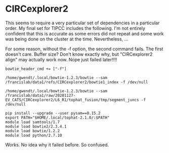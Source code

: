 
#	CIRCexplorer2


This seems to require a very particular set of dependencies in a particular order.
My final set for TIPCC includes the following.
I'm not entirely confident that this is accurate as some errors did not repeat and some work was being done on the cluster at the time.
Nevertheless, ...




For some reason, without the -f option, the second command fails. The first doesn't care. Buffer size?
Don't know exactly why, but "CIRCexplorer2 align" may actually work now. Nope just failed later!!!!

```
bowtie_header_cmd += ["-f"] 

/home/gwendt/.local/bowtie-1.2.3/bowtie --sam /francislab/data1/refs/CIRCexplorer2/bowtie1_index -f /dev/null

/home/gwendt/.local/bowtie-1.2.3/bowtie --sam /francislab/data1/raw/20201127-EV_CATS/CIRCexplorer2/L6_R1/tophat_fusion/tmp/segment_juncs -f /dev/null
```




```
pip install --upgrade --user pysam==0.15.2
export PATH="$HOME/.local/tophat-2.1.0/:$PATH"
module load samtools/1.7
module load bowtie2/2.3.4.1
module load bowtie/1.2.2
module load python/2.7.10
```

Works. No idea why it failed before. So confused.

